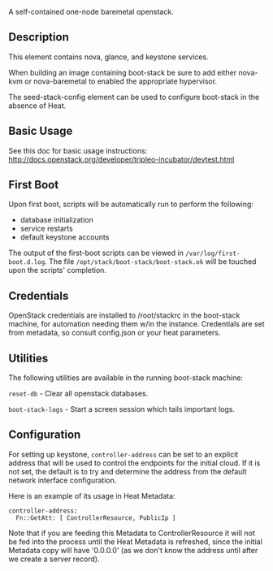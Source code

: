 A self-contained one-node baremetal openstack.

Description
-----------

This element contains nova, glance, and keystone services.

When building an image containing boot-stack be sure to add either nova-kvm or
nova-baremetal to enabled the appropriate hypervisor.

The seed-stack-config element can be used to configure boot-stack in the
absence of Heat.


Basic Usage
-----------

See this doc for basic usage instructions:
  http://docs.openstack.org/developer/tripleo-incubator/devtest.html


First Boot
----------

Upon first boot, scripts will be automatically run to perform the following:
- database initialization
- service restarts
- default keystone accounts

The output of the first-boot scripts can be viewed in
`/var/log/first-boot.d.log`.  The file `/opt/stack/boot-stack/boot-stack.ok`
will be touched upon the scripts' completion.


Credentials
-----------

OpenStack credentials are installed to /root/stackrc in the boot-stack machine,
for automation needing them w/in the instance. Credentials are set from
metadata, so consult config.json or your heat parameters.


Utilities
---------

The following utilities are available in the running boot-stack machine:

`reset-db` - Clear all openstack databases.

`boot-stack-logs` - Start a screen session which tails important logs.


Configuration
-------------

For setting up keystone, `controller-address` can be set to an explicit
address that will be used to control the endpoints for the initial
cloud. If it is not set, the default is to try and determine the address
from the default network interface configuration.

Here is an example of its usage in Heat Metadata:

    controller-address:
      Fn::GetAtt: [ ControllerResource, PublicIp ]

Note that if you are feeding this Metadata to ControllerResource it
will not be fed into the process until the Heat Metadata is refreshed,
since the initial Metadata copy will have '0.0.0.0' (as we don't know
the address until after we create a server record).
